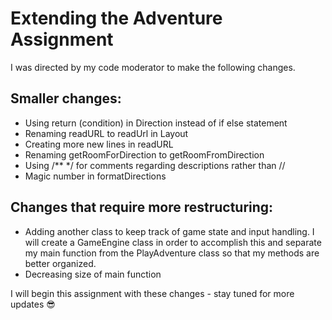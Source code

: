 # Extending the Adventure Assignment

I was directed by my code moderator to make the following changes.

## Smaller changes:
* Using return (condition) in Direction instead of if else statement
* Renaming readURL to readUrl in Layout
* Creating more new lines in readURL
* Renaming getRoomForDirection to getRoomFromDirection
* Using /** */ for comments regarding descriptions rather than //
* Magic number in formatDirections

## Changes that require more restructuring:
* Adding another class to keep track of game state and input handling. I will create a GameEngine class in order to accomplish this and separate my main function from the PlayAdventure class so that my methods are better organized.
* Decreasing size of main function

I will begin this assignment with these changes - stay tuned for more updates :sunglasses:
